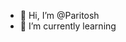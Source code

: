 - 👋 Hi, I’m @Paritosh
- 🌱 I’m currently learning 

<!---
Paritosh456Pancholi/Paritosh456Pancholi is a ✨ special ✨ repository because its `README.md` (this file) appears on your GitHub profile.
You can click the Preview link to take a look at your changes.
--->
